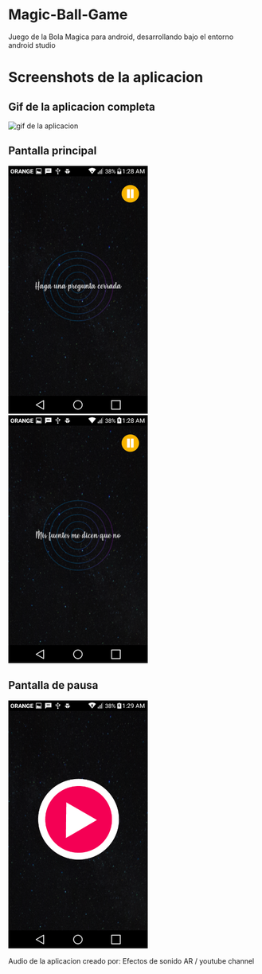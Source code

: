 # Magic-Ball-Game
Juego de la Bola Magica para android, desarrollando bajo el entorno android studio

<h1><strong>Screenshots de la aplicacion</strong></h>

<h2>Gif de la aplicacion completa</h2>
<img src="/screenshots_magicBall/app.gif" alt="gif de la aplicacion">

<p>
<h2>Pantalla principal</h2>
<img src="/screenshots_magicBall/Screenshot_2018-07-16-01-28-52.png" width="280px" alt="Screenshot de la aplicacion">
<img src="/screenshots_magicBall/Screenshot_2018-07-16-01-28-57.png" width="280px" alt="Screenshot de la aplicacion">
</p>

<h2>Pantalla de pausa</h2>
<img src="/screenshots_magicBall/Screenshot_2018-07-16-01-29-01.png" width="280px" alt="Screenshot de la aplicacion">

Audio de la aplicacion creado por: Efectos de sonido AR /  youtube channel




